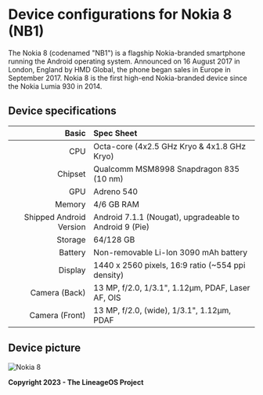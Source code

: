 # Device configurations for Nokia 8 (NB1)

The Nokia 8 (codenamed "NB1") is a flagship Nokia-branded smartphone running the Android operating system. Announced on 16 August 2017 in London, England by HMD Global, the phone began sales in Europe in September 2017. Nokia 8 is the first high-end Nokia-branded device since the Nokia Lumia 930 in 2014.

## Device specifications
| Basic                   | Spec Sheet                                                                                                                     |
| -----------------------:|:------------------------------------------------------------------------------------------------------------------------------ |
| CPU                     | Octa-core (4x2.5 GHz Kryo & 4x1.8 GHz Kryo)                                                                           |
| Chipset                 | Qualcomm MSM8998 Snapdragon 835 (10 nm)                                                                                                 |
| GPU                     | Adreno 540                                                                                                                     |
| Memory                  | 4/6 GB RAM                                                                                                                     |
| Shipped Android Version | Android 7.1.1 (Nougat), upgradeable to Android 9 (Pie)                                                                                                                            |
| Storage                 | 64/128 GB                                                                                                                          |
| Battery                 | Non-removable Li-Ion 3090 mAh battery                                                                                           |
| Display                 | 1440 x 2560 pixels, 16:9 ratio (~554 ppi density)                                                                              |
| Camera (Back)           | 13 MP, f/2.0, 1/3.1", 1.12µm, PDAF, Laser AF, OIS                                                                              |
| Camera (Front)          | 13 MP, f/2.0, (wide), 1/3.1", 1.12µm, PDAF                                                                                                    |
## Device picture

![Nokia 8](https://cdn.arstechnica.net/wp-content/uploads/sites/3/2017/08/small-Nokia-8-Family-1.jpg)

**Copyright 2023 - The LineageOS Project**
